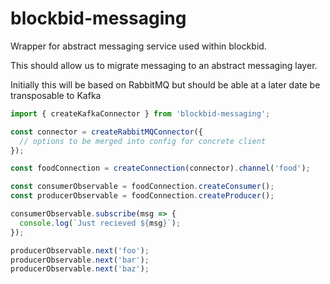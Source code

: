 # blockbid-messaging

Wrapper for abstract messaging service used within blockbid.

This should allow us to migrate messaging to an abstract messaging layer.

Initially this will be based on RabbitMQ but should be able at a later date be transposable to Kafka

```javascript
import { createKafkaConnector } from 'blockbid-messaging';

const connector = createRabbitMQConnector({
  // options to be merged into config for concrete client
});

const foodConnection = createConnection(connector).channel('food');

const consumerObservable = foodConnection.createConsumer();
const producerObservable = foodConnection.createProducer();

consumerObservable.subscribe(msg => {
  console.log(`Just recieved ${msg}`);
});

producerObservable.next('foo');
producerObservable.next('bar');
producerObservable.next('baz');
```
